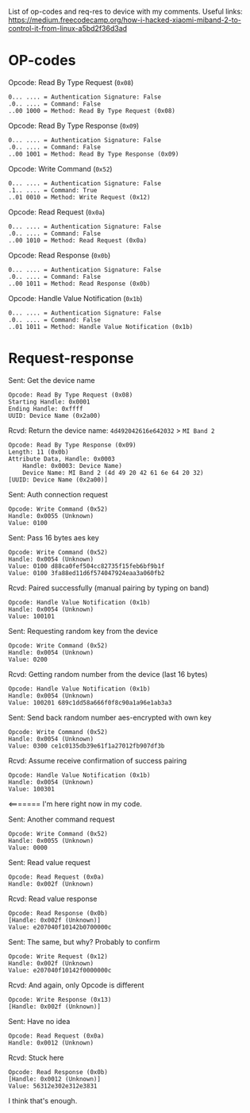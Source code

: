 List of op-codes and req-res to device with my comments.
Useful links:
https://medium.freecodecamp.org/how-i-hacked-xiaomi-miband-2-to-control-it-from-linux-a5bd2f36d3ad

# OP-codes

Opcode: Read By Type Request (`0x08`)

    0... .... = Authentication Signature: False
    .0.. .... = Command: False
    ..00 1000 = Method: Read By Type Request (0x08)

Opcode: Read By Type Response (`0x09`)

    0... .... = Authentication Signature: False
    .0.. .... = Command: False
    ..00 1001 = Method: Read By Type Response (0x09)


Opcode: Write Command (`0x52`)

    0... .... = Authentication Signature: False
    .1.. .... = Command: True
    ..01 0010 = Method: Write Request (0x12)


Opcode: Read Request (`0x0a`)

    0... .... = Authentication Signature: False
    .0.. .... = Command: False
    ..00 1010 = Method: Read Request (0x0a)


Opcode: Read Response (`0x0b`)

    0... .... = Authentication Signature: False
    .0.. .... = Command: False
    ..00 1011 = Method: Read Response (0x0b)


Opcode: Handle Value Notification (`0x1b`)

    0... .... = Authentication Signature: False
    .0.. .... = Command: False
    ..01 1011 = Method: Handle Value Notification (0x1b)


# Request-response
Sent: Get the device name

    Opcode: Read By Type Request (0x08)
    Starting Handle: 0x0001
    Ending Handle: 0xffff
    UUID: Device Name (0x2a00)

Rcvd: Return the device name: `4d492042616e642032` > `MI Band 2`

    Opcode: Read By Type Response (0x09)
    Length: 11 (0x0b)
    Attribute Data, Handle: 0x0003
        Handle: 0x0003: Device Name)
        Device Name: MI Band 2 (4d 49 20 42 61 6e 64 20 32)
    [UUID: Device Name (0x2a00)]

Sent: Auth connection request

    Opcode: Write Command (0x52)
    Handle: 0x0055 (Unknown)
    Value: 0100

Sent: Pass 16 bytes aes key

    Opcode: Write Command (0x52)
    Handle: 0x0054 (Unknown)
    Value: 0100 d88ca0fef504cc82735f15feb6bf9b1f
    Value: 0100 3fa88ed11d6f574047924eaa3a060fb2

Rcvd: Paired successfully (manual pairing by typing on band)

    Opcode: Handle Value Notification (0x1b)
    Handle: 0x0054 (Unknown)
    Value: 100101

Sent: Requesting random key from the device

    Opcode: Write Command (0x52)
    Handle: 0x0054 (Unknown)
    Value: 0200

Rcvd: Getting random number from the device (last 16 bytes)

    Opcode: Handle Value Notification (0x1b)
    Handle: 0x0054 (Unknown)
    Value: 100201 689c1dd58a666f0f8c90a1a96e1ab3a3

Sent: Send back random number aes-encrypted with own key

    Opcode: Write Command (0x52)
    Handle: 0x0054 (Unknown)
    Value: 0300 ce1c0135db39e61f1a27012fb907df3b

Rcvd: Assume receive confirmation of success pairing

    Opcode: Handle Value Notification (0x1b)
    Handle: 0x0054 (Unknown)
    Value: 100301

<======= I'm here right now in my code.

Sent: Another command request

    Opcode: Write Command (0x52)
    Handle: 0x0055 (Unknown)
    Value: 0000

Sent: Read value request

    Opcode: Read Request (0x0a)
    Handle: 0x002f (Unknown)

Rcvd: Read value response

    Opcode: Read Response (0x0b)
    [Handle: 0x002f (Unknown)]
    Value: e207040f10142b0700000c

Sent: The same, but why? Probably to confirm

    Opcode: Write Request (0x12)
    Handle: 0x002f (Unknown)
    Value: e207040f10142f0000000c

Rcvd: And again, only Opcode is different

    Opcode: Write Response (0x13)
    [Handle: 0x002f (Unknown)]

Sent: Have no idea

    Opcode: Read Request (0x0a)
    Handle: 0x0012 (Unknown)

Rcvd: Stuck here

    Opcode: Read Response (0x0b)
    [Handle: 0x0012 (Unknown)]
    Value: 56312e302e312e3831

I think that's enough.